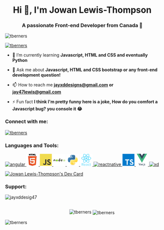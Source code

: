 <h1 align="center">Hi 👋, I'm Jowan Lewis-Thompson</h1>
<h3 align="center">A passionate Front-end Developer from Canada 🍁</h3>

<p align="left"> <img src="https://komarev.com/ghpvc/?username=tberners&label=Profile%20views&color=0e75b6&style=flat" alt="tberners" /> </p>

<p align="left"> <a href="https://github.com/ryo-ma/github-profile-trophy"><img src="https://github-profile-trophy.vercel.app/?username=tberners" alt="tberners" /></a> </p>

- 🌱 I’m currently learning **Javascript, HTML and CSS and eventually Python**

- 💬 Ask me about **Javascript, HTML and CSS bootstrap or any front-end development question!**

- 📫 How to reach me **jayxddesigns@gmail.com or jay47lewis@gmail.com**

- ⚡ Fun fact **I think I'm pretty funny here is a joke, How do you comfort a Javascript bug? you console it 😂**

<h3 align="left">Connect with me:</h3>
<p align="left">
<a href="https://stackoverflow.com/users/tberners" target="blank"><img align="center" src="https://raw.githubusercontent.com/rahuldkjain/github-profile-readme-generator/master/src/images/icons/Social/stack-overflow.svg" alt="tberners" height="30" width="40" /></a>
</p>

<h3 align="left">Languages and Tools:</h3>
<p align="left"> <a href="https://angular.io" target="_blank" rel="noreferrer"> <img src="https://angular.io/assets/images/logos/angular/angular.svg" alt="angular" width="40" height="40"/> </a> <a href="https://www.w3.org/html/" target="_blank" rel="noreferrer"> <img src="https://raw.githubusercontent.com/devicons/devicon/master/icons/html5/html5-original-wordmark.svg" alt="html5" width="40" height="40"/> </a> <a href="https://developer.mozilla.org/en-US/docs/Web/JavaScript" target="_blank" rel="noreferrer"> <img src="https://raw.githubusercontent.com/devicons/devicon/master/icons/javascript/javascript-original.svg" alt="javascript" width="40" height="40"/> </a> <a href="https://nodejs.org" target="_blank" rel="noreferrer"> <img src="https://raw.githubusercontent.com/devicons/devicon/master/icons/nodejs/nodejs-original-wordmark.svg" alt="nodejs" width="40" height="40"/> </a> <a href="https://www.python.org" target="_blank" rel="noreferrer"> <img src="https://raw.githubusercontent.com/devicons/devicon/master/icons/python/python-original.svg" alt="python" width="40" height="40"/> </a> <a href="https://reactjs.org/" target="_blank" rel="noreferrer"> <img src="https://raw.githubusercontent.com/devicons/devicon/master/icons/react/react-original-wordmark.svg" alt="react" width="40" height="40"/> </a> <a href="https://reactnative.dev/" target="_blank" rel="noreferrer"> <img src="https://reactnative.dev/img/header_logo.svg" alt="reactnative" width="40" height="40"/> </a> <a href="https://www.typescriptlang.org/" target="_blank" rel="noreferrer"> <img src="https://raw.githubusercontent.com/devicons/devicon/master/icons/typescript/typescript-original.svg" alt="typescript" width="40" height="40"/> </a> <a href="https://vuejs.org/" target="_blank" rel="noreferrer"> <img src="https://raw.githubusercontent.com/devicons/devicon/master/icons/vuejs/vuejs-original-wordmark.svg" alt="vuejs" width="40" height="40"/> </a> <a href="https://www.adobe.com/products/xd.html" target="_blank" rel="noreferrer"> <img src="https://cdn.worldvectorlogo.com/logos/adobe-xd.svg" alt="xd" width="40" height="40"/> </a> </p>

<a href="https://app.daily.dev/tberners"><img src="https://api.daily.dev/devcards/40b8df782ac3416498c9c0432ff5dd0b.png?r=cyj" width="400" alt="Jowan Lewis-Thompson's Dev Card"/></a>

<h3 align="left">Support:</h3>
<p><a href="https://www.buymeacoffee.com/jayxddesig47"> <img align="left" src="https://cdn.buymeacoffee.com/buttons/v2/default-yellow.png" height="50" width="210" alt="jayxddesig47" /></a></p><br><br>

<p><img align="left" src="https://github-readme-stats.vercel.app/api/top-langs?username=tberners&show_icons=true&locale=en&layout=compact" alt="tberners" /></p>

<p>&nbsp;<img align="center" src="https://github-readme-stats.vercel.app/api?username=tberners&show_icons=true&locale=en" alt="tberners" /></p>

<p><img align="center" src="https://github-readme-streak-stats.herokuapp.com/?user=tberners&" alt="tberners" /></p>
